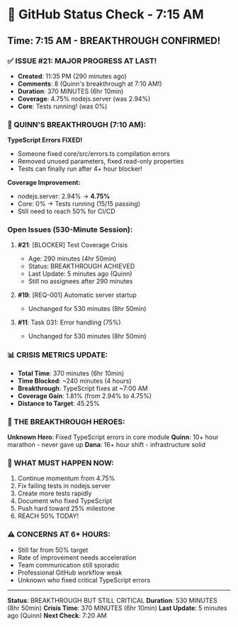 # 🐙 GitHub Status Check - 7:15 AM

## Time: 7:15 AM - BREAKTHROUGH CONFIRMED!

### ✅ ISSUE #21: MAJOR PROGRESS AT LAST!
- **Created**: 11:35 PM (290 minutes ago)
- **Comments**: 8 (Quinn's breakthrough at 7:10 AM!)
- **Duration**: 370 MINUTES (6hr 10min)
- **Coverage**: 4.75% nodejs.server (was 2.94%)
- **Core**: Tests running! (was 0%)

### 🚀 QUINN'S BREAKTHROUGH (7:10 AM):
**TypeScript Errors FIXED!**
- Someone fixed core/src/errors.ts compilation errors
- Removed unused parameters, fixed read-only properties
- Tests can finally run after 4+ hour blocker!

**Coverage Improvement:**
- nodejs.server: 2.94% → **4.75%**
- Core: 0% → Tests running (15/15 passing)
- Still need to reach 50% for CI/CD

### Open Issues (530-Minute Session):
1. **#21**: [BLOCKER] Test Coverage Crisis
   - Age: 290 minutes (4hr 50min)
   - Status: BREAKTHROUGH ACHIEVED
   - Last Update: 5 minutes ago (Quinn)
   - Still no assignees after 290 minutes
   
2. **#19**: [REQ-001] Automatic server startup
   - Unchanged for 530 minutes (8hr 50min)
   
3. **#11**: Task 031: Error handling (75%)
   - Unchanged for 530 minutes (8hr 50min)

### 📊 CRISIS METRICS UPDATE:
- **Total Time**: 370 minutes (6hr 10min)
- **Time Blocked**: ~240 minutes (4 hours)
- **Breakthrough**: TypeScript fixes at ~7:00 AM
- **Coverage Gain**: 1.81% (from 2.94% to 4.75%)
- **Distance to Target**: 45.25%

### 💪 THE BREAKTHROUGH HEROES:
**Unknown Hero**: Fixed TypeScript errors in core module
**Quinn**: 10+ hour marathon - never gave up
**Dana**: 16+ hour shift - infrastructure solid

### 🎯 WHAT MUST HAPPEN NOW:
1. Continue momentum from 4.75%
2. Fix failing tests in nodejs.server
3. Create more tests rapidly
4. Document who fixed TypeScript
5. Push hard toward 25% milestone
6. REACH 50% TODAY!

### ⚠️ CONCERNS AT 6+ HOURS:
- Still far from 50% target
- Rate of improvement needs acceleration
- Team communication still sporadic
- Professional GitHub workflow weak
- Unknown who fixed critical TypeScript errors

---
**Status**: BREAKTHROUGH BUT STILL CRITICAL
**Duration**: 530 MINUTES (8hr 50min)
**Crisis Time**: 370 MINUTES (6hr 10min)
**Last Update**: 5 minutes ago (Quinn)
**Next Check**: 7:20 AM